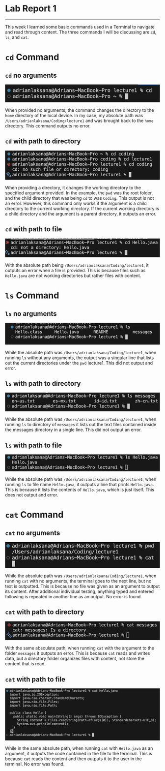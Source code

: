 # **Lab Report 1**
***
This week I learned some basic commands used in a Terminal to navigate and read through content. The three commands I will be discussing are `cd`, `ls`, and `cat`.

# `cd` Command

## `cd` no arguments
![Image](cd_no_args.png)

When provided no arguments, the command changes the directory to the `home` directory of the local device. In my case, my absolute path was `/Users/adrianlaksana/Coding/lecture1`  and was brought back to the `home` directory. This command outputs no error.

## `cd` with path to directory
![Image](cd_directory.png)

When providing a directory, it changes the working directory to the specified argument provided. In the example, the `pwd` was the root folder, and the child directory that was being `cd` to was `Coding`. This output is not an error. However, this command only works if the argument is a child directory to the current working directory. If the current working directory is a child directory and the argument is a parent directory, it outputs an error. 

## `cd` with path to file
![Image](cd_to_file.png)

With the absolute path being `/Users/adrianlaksana/Coding/lecture1`, it outputs an error when a file is provided. This is because files such as `Hello.java` are not working directories but rather files with content.



# `ls` Command

## `ls` no arguments
![Image](ls_no_args.png)

While the absolute path was `/Users/adrianlaksana/Coding/lecture1`, when running `ls` without any arguments, the output was a singular line that lists out the current directories under the `pwd` lecture1. This did not output and error.

## `ls` with path to directory
![Image](ls_directory.png)

While the absolute path was `/Users/adrianlaksana/Coding/lecture1`, when running `ls` to directory of `messages` it lists out the text files contained inside the messages directory in a single line. This did not output an error.

## `ls` with path to file
![Image](ls_file.png)

While the absolute path was `/Users/adrianlaksana/Coding/lecture1`, when running `ls` to file name `Hello.java`, it outputs a line that prints `Hello.java`. This is because it lists the contents of `Hello.java`, which is just itself. This does not output and error.



# `cat` Command

## `cat` no arguments
![Image](cat_no_args.png)

While the absolute path was `/Users/adrianlaksana/Coding/lecture1`, when running `cat` with no arguments, the terminal goes to the next line, but no text is outputted. This is because no file was given as an argument to output its content. After additional individual testing, anything typed and entered following is repeated in another line as an output. No error is found.


## `cat` with path to directory
![Image](cat_directory.png)

With the same absoulate path, when running  `cat` with the argument to the folder `messages` it outputs an error. This is because `cat` reads and writes data, but a directory folder organizes files with content, not store the content that is read. 


## `cat` with path to file
![Image](cat_file.png)

While in the same absolute path, when running `cat` with `Hello.java` as an argument, it outputs the code contained in the file to the terminal. This is because `cat` reads the content and then outputs it to the user in the terminal. No error was found.

